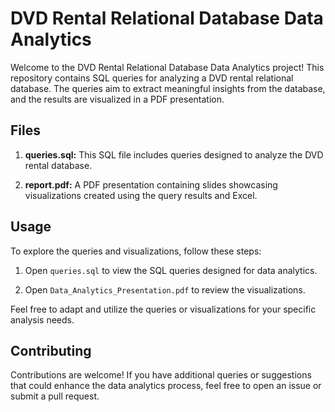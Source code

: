 # DVD Rental Relational Database Data Analytics

Welcome to the DVD Rental Relational Database Data Analytics project! This repository contains SQL queries for analyzing a DVD rental relational database. The queries aim to extract meaningful insights from the database, and the results are visualized in a PDF presentation.

## Files

1. **queries.sql:** This SQL file includes queries designed to analyze the DVD rental database.

2. **report.pdf:** A PDF presentation containing slides showcasing visualizations created using the query results and Excel.

## Usage

To explore the queries and visualizations, follow these steps:

1. Open `queries.sql` to view the SQL queries designed for data analytics.

2. Open `Data_Analytics_Presentation.pdf` to review the visualizations.

Feel free to adapt and utilize the queries or visualizations for your specific analysis needs.

## Contributing

Contributions are welcome! If you have additional queries or suggestions that could enhance the data analytics process, feel free to open an issue or submit a pull request.
